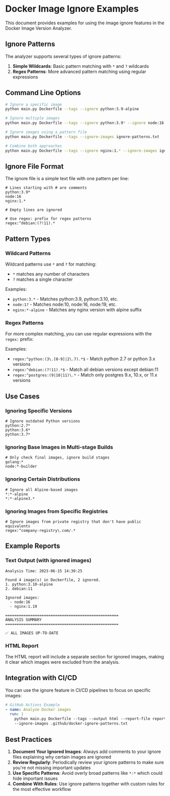 # Docker Image Ignore Examples

This document provides examples for using the image ignore features in the Docker Image Version Analyzer.

## Ignore Patterns

The analyzer supports several types of ignore patterns:

1. **Simple Wildcards**: Basic pattern matching with `*` and `?` wildcards
2. **Regex Patterns**: More advanced pattern matching using regular expressions

## Command Line Options

```bash
# Ignore a specific image
python main.py Dockerfile --tags --ignore python:3.9-alpine

# Ignore multiple images
python main.py Dockerfile --tags --ignore python:3.9* --ignore node:16

# Ignore images using a pattern file
python main.py Dockerfile --tags --ignore-images ignore-patterns.txt

# Combine both approaches
python main.py Dockerfile --tags --ignore nginx:1.* --ignore-images ignore-patterns.txt
```

## Ignore File Format

The ignore file is a simple text file with one pattern per line:

```
# Lines starting with # are comments
python:3.9*
node:16
nginx:1.*

# Empty lines are ignored

# Use regex: prefix for regex patterns
regex:^debian:(?!11).*
```

## Pattern Types

### Wildcard Patterns

Wildcard patterns use `*` and `?` for matching:

- `*` matches any number of characters
- `?` matches a single character

Examples:
- `python:3.*` - Matches python:3.9, python:3.10, etc.
- `node:1?` - Matches node:10, node:16, node:19, etc.
- `nginx:*-alpine` - Matches any nginx version with alpine suffix

### Regex Patterns

For more complex matching, you can use regular expressions with the `regex:` prefix:

Examples:
- `regex:^python:(3\.[0-9]|2\.7).*$` - Match python 2.7 or python 3.x versions
- `regex:^debian:(?!11).*$` - Match all debian versions except debian:11
- `regex:^postgres:(9|10|11)\.*` - Match only postgres 9.x, 10.x, or 11.x versions

## Use Cases

### Ignoring Specific Versions

```
# Ignore outdated Python versions
python:2.7*
python:3.6*
python:3.7*
```

### Ignoring Base Images in Multi-stage Builds

```
# Only check final images, ignore build stages
golang:*
node:*-builder
```

### Ignoring Certain Distributions

```
# Ignore all Alpine-based images
*:*-alpine
*:*-alpine3.*
```

### Ignoring Images from Specific Registries

```
# Ignore images from private registry that don't have public equivalents
regex:^company-registry\.com/.*
```

## Example Reports

### Text Output (with ignored images)

```
Analysis Time: 2023-06-15 14:30:25

Found 4 image(s) in Dockerfile, 2 ignored.
1. python:3.10-alpine
2. debian:11

Ignored images:
  - node:16
  - nginx:1.19

==================================================
ANALYSIS SUMMARY
==================================================

✅ ALL IMAGES UP-TO-DATE
```

### HTML Report

The HTML report will include a separate section for ignored images, making it clear which images were excluded from the analysis.

## Integration with CI/CD

You can use the ignore feature in CI/CD pipelines to focus on specific images:

```yaml
# GitHub Actions Example
- name: Analyze Docker images
  run: |
    python main.py Dockerfile --tags --output html --report-file report.html \
    --ignore-images .github/docker-ignore-patterns.txt
```

## Best Practices

1. **Document Your Ignored Images**: Always add comments to your ignore files explaining why certain images are ignored
2. **Review Regularly**: Periodically review your ignore patterns to make sure you're not missing important updates
3. **Use Specific Patterns**: Avoid overly broad patterns like `*:*` which could hide important issues
4. **Combine With Rules**: Use ignore patterns together with custom rules for the most effective workflow